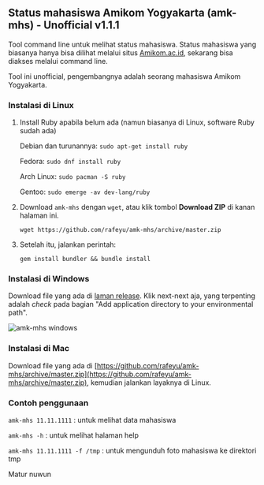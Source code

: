 ## Status mahasiswa Amikom Yogyakarta (amk-mhs) - Unofficial v1.1.1

Tool command line untuk melihat status mahasiswa. Status mahasiswa yang biasanya hanya bisa dilihat melalui situs [Amikom.ac.id](http://amikom.ac.id), sekarang bisa diakses melalui command line.

Tool ini unofficial, pengembangnya adalah seorang mahasiswa Amikom Yogyakarta.

### Instalasi di Linux
1. Install Ruby apabila belum ada (namun biasanya di Linux, software Ruby sudah ada)

    Debian dan turunannya: `sudo apt-get install ruby`

    Fedora: `sudo dnf install ruby`

    Arch Linux: `sudo pacman -S ruby`

    Gentoo: `sudo emerge -av dev-lang/ruby`

2. Download `amk-mhs` dengan `wget`, atau klik tombol **Download ZIP** di kanan halaman ini.

    `wget https://github.com/rafeyu/amk-mhs/archive/master.zip`


3. Setelah itu, jalankan perintah:

    `gem install bundler && bundle install`

### Instalasi di Windows

Download file yang ada di [laman release](https://github.com/rafeyu/amk-mhs/releases/tag/v1.1.1). Klik next-next aja, yang terpenting adalah *check* pada bagian "Add application directory to your environmental path".

![amk-mhs windows](https://lh3.googleusercontent.com/-4tnp5tYniYk/VDTttE-e0tI/AAAAAAAADWg/UYza2i360_E/s507/amk-mhs-5.jpg)

### Instalasi di Mac
Download file yang ada di [https://github.com/rafeyu/amk-mhs/archive/master.zip](https://github.com/rafeyu/amk-mhs/archive/master.zip), kemudian jalankan layaknya di Linux.


### Contoh penggunaan
`amk-mhs 11.11.1111` : untuk melihat data mahasiswa

`amk-mhs -h` : untuk melihat halaman help

`amk-mhs 11.11.1111 -f /tmp` : untuk mengunduh foto mahasiswa ke direktori tmp

Matur nuwun
